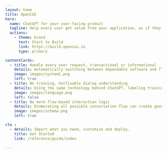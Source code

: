 ```yaml
---
layout: home
title: OpenCUI
hero:  
  name: ChatGPT for your user-facing product
  tagline: Help every user get value from your application, as if they are power users.
  actions:
    - theme: brand
      text: Start to Build
      link: https://build.opencui.io
      type: primary

contentCards:
  - title: Handle every user request, transactional or informational
    details: Automatically switching between dependable software and flexible LLMs, our dual-process approach always deliver good conversational experience.
    image: images/system1.png
    left: true
  - title: No training, hotfixable dialog understanding
    details: Using the same technology behind ChatGPT, labeling training data for each additional intent is a thing of past, now you can focus on business logic.
    image: images/language.png
    left: false
  - title: No more flow-based interaction logic
    details: Enumerating all possible conversation flow can create good user experience but with too high a cost. Schema based interaction logic changes that.  
    image: images/schema.png
    left: true

cta :
  - details: Import what you need, customize and deploy.
    title: Get Started
    link: /reference/guide/index

---
```


<script setup>
  import Cta from './components/cta/callToAction.vue'
  import contentCard from './components/contentCard/ContentCard.vue'
</script>
<contentCard />
<Cta />
